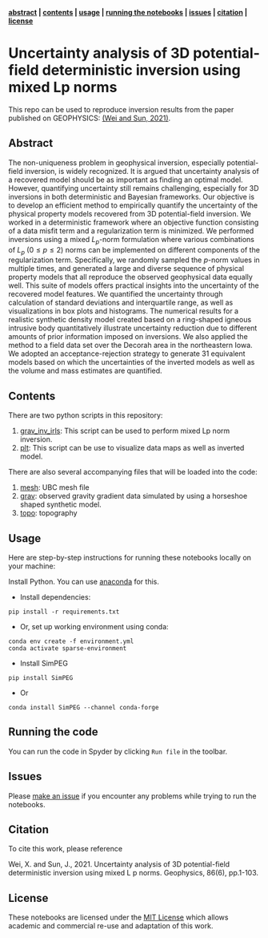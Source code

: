 **[abstract](#Abstract) | [contents](#Contents) | [usage](#Usage) | [running the notebooks](#running-the-notebooks) | [issues](#issues) | [citation](#citation) | [license](#license)**

# Uncertainty analysis of 3D potential-field deterministic inversion using mixed Lp norms

This repo can be used to reproduce inversion results from the paper published on GEOPHYSICS: [(Wei and Sun, 2021)](https://doi.org/10.1190/geo2020-0672.1). 

## Abstract 

The non-uniqueness problem in geophysical inversion, especially potential-field inversion, is widely recognized. It is argued that uncertainty analysis of a recovered model should be as important as finding an optimal model. However, quantifying uncertainty still remains challenging, especially for $3$D inversions in both deterministic and Bayesian frameworks. Our objective is to develop an efficient method to empirically quantify the uncertainty of the physical property models recovered from $3$D potential-field inversion. We worked in a deterministic framework where an objective function consisting of a data misfit term and a regularization term is minimized. We performed inversions using a mixed $L_p$-norm formulation where various combinations of $L_p$ ($0\leq p\leq2$) norms can be implemented on different components of the regularization term. Specifically, we randomly sampled the $p$-norm values in multiple times, and generated a large and diverse sequence of physical property models that all reproduce the observed geophysical data equally well. This suite of models offers practical insights into the uncertainty of the recovered model features. We quantified the uncertainty through calculation of standard deviations and interquartile range, as well as visualizations in box plots and histograms. The numerical results for a realistic synthetic density model created based on a ring-shaped igneous intrusive body quantitatively illustrate uncertainty reduction due to different amounts of prior information imposed on inversions. We also applied the method to a field data set over the Decorah area in the northeastern Iowa. We adopted an acceptance-rejection strategy to generate 31 equivalent models based on which the uncertainties of the inverted models as well as the volume and mass estimates are quantified.

## Contents

There are two python scripts in this repository:

1. [grav_inv_irls](./grav_inv_irls.py): This script can be used to perform mixed Lp norm inversion.
2. [plt](./plt.py): This script can be use to visualize data maps as well as inverted model.

There are also several accompanying files that will be loaded into the code:

1. [mesh](./mesh.txt): UBC mesh file
2. [grav](./grav.obs): observed gravity gradient data simulated by using a horseshoe shaped synthetic model.
3. [topo](./topo.topo): topography

## Usage

Here are step-by-step instructions for running these notebooks locally on your machine:

Install Python. You can use [anaconda](https://www.anaconda.com/download/) for this.

- Install dependencies:
```
pip install -r requirements.txt
```

- Or, set up working environment using conda:
```
conda env create -f environment.yml
conda activate sparse-environment
```

- Install SimPEG
```
pip install SimPEG
```
- Or
```
conda install SimPEG --channel conda-forge
```

## Running the code

You can run the code in Spyder by clicking  `Run file` in the toolbar.

## Issues

Please [make an issue](https://github.com/simpeg-research/Wei-and-Sun-Uncertainty-2021/issues) if you encounter any problems while trying to run the notebooks.

## Citation

To cite this work, please reference

Wei, X. and Sun, J., 2021. Uncertainty analysis of 3D potential-field deterministic inversion using mixed L p norms. Geophysics, 86(6), pp.1-103.

## License
These notebooks are licensed under the [MIT License](/LICENSE) which allows academic and commercial re-use and adaptation of this work.

